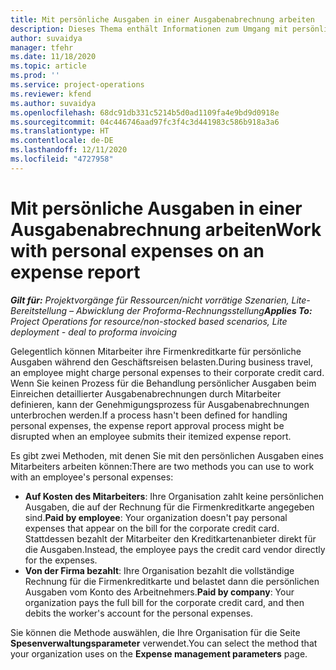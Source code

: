 ```yaml
---
title: Mit persönliche Ausgaben in einer Ausgabenabrechnung arbeiten
description: Dieses Thema enthält Informationen zum Umgang mit persönlichen Ausgaben, die Mitarbeitern auf Geschäftsreisen entstehen.
author: suvaidya
manager: tfehr
ms.date: 11/18/2020
ms.topic: article
ms.prod: ''
ms.service: project-operations
ms.reviewer: kfend
ms.author: suvaidya
ms.openlocfilehash: 68dc91db331c5214b5d0ad1109fa4e9bd9d0918e
ms.sourcegitcommit: 04c446746aad97fc3f4c3d441983c586b918a3a6
ms.translationtype: HT
ms.contentlocale: de-DE
ms.lasthandoff: 12/11/2020
ms.locfileid: "4727958"
---
```

# <a name="work-with-personal-expenses-on-an-expense-report"></a><span data-ttu-id="bf123-103">Mit persönliche Ausgaben in einer Ausgabenabrechnung arbeiten</span><span class="sxs-lookup"><span data-stu-id="bf123-103">Work with personal expenses on an expense report</span></span>

<span data-ttu-id="bf123-104">_**Gilt für:** Projektvorgänge für Ressourcen/nicht vorrätige Szenarien, Lite-Bereitstellung – Abwicklung der Proforma-Rechnungsstellung_</span><span class="sxs-lookup"><span data-stu-id="bf123-104">_**Applies To:** Project Operations for resource/non-stocked based scenarios, Lite deployment - deal to proforma invoicing_</span></span>

<span data-ttu-id="bf123-105">Gelegentlich können Mitarbeiter ihre Firmenkreditkarte für persönliche Ausgaben während den Geschäftsreisen belasten.</span><span class="sxs-lookup"><span data-stu-id="bf123-105">During business travel, an employee might charge personal expenses to their corporate credit card.</span></span> <span data-ttu-id="bf123-106">Wenn Sie keinen Prozess für die Behandlung persönlicher Ausgaben beim Einreichen detaillierter Ausgabenabrechnungen durch Mitarbeiter definieren, kann der Genehmigungsprozess für Ausgabenabrechnungen unterbrochen werden.</span><span class="sxs-lookup"><span data-stu-id="bf123-106">If a process hasn't been defined for handling personal expenses, the expense report approval process might be disrupted when an employee submits their itemized expense report.</span></span>

<span data-ttu-id="bf123-107">Es gibt zwei Methoden, mit denen Sie mit den persönlichen Ausgaben eines Mitarbeiters arbeiten können:</span><span class="sxs-lookup"><span data-stu-id="bf123-107">There are two methods you can use to work with an employee's personal expenses:</span></span>

  - <span data-ttu-id="bf123-108">**Auf Kosten des Mitarbeiters**: Ihre Organisation zahlt keine persönlichen Ausgaben, die auf der Rechnung für die Firmenkreditkarte angegeben sind.</span><span class="sxs-lookup"><span data-stu-id="bf123-108">**Paid by employee**: Your organization doesn't pay personal expenses that appear on the bill for the corporate credit card.</span></span> <span data-ttu-id="bf123-109">Stattdessen bezahlt der Mitarbeiter den Kreditkartenanbieter direkt für die Ausgaben.</span><span class="sxs-lookup"><span data-stu-id="bf123-109">Instead, the employee pays the credit card vendor directly for the expenses.</span></span> 
  - <span data-ttu-id="bf123-110">**Von der Firma bezahlt**: Ihre Organisation bezahlt die vollständige Rechnung für die Firmenkreditkarte und belastet dann die persönlichen Ausgaben vom Konto des Arbeitnehmers.</span><span class="sxs-lookup"><span data-stu-id="bf123-110">**Paid by company**: Your organization pays the full bill for the corporate credit card, and then debits the worker's account for the personal expenses.</span></span>

<span data-ttu-id="bf123-111">Sie können die Methode auswählen, die Ihre Organisation für die Seite **Spesenverwaltungsparameter** verwendet.</span><span class="sxs-lookup"><span data-stu-id="bf123-111">You can select the method that your organization uses on the **Expense management parameters** page.</span></span>
